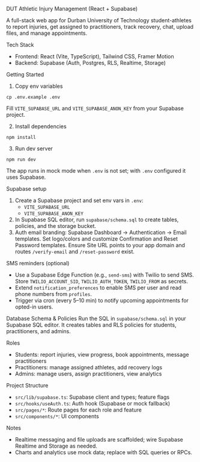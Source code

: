 DUT Athletic Injury Management (React + Supabase)

A full-stack web app for Durban University of Technology student-athletes to report injuries, get assigned to practitioners, track recovery, chat, upload files, and manage appointments.

Tech Stack
- Frontend: React (Vite, TypeScript), Tailwind CSS, Framer Motion
- Backend: Supabase (Auth, Postgres, RLS, Realtime, Storage)

Getting Started
1. Copy env variables
```
cp .env.example .env
```
Fill `VITE_SUPABASE_URL` and `VITE_SUPABASE_ANON_KEY` from your Supabase project.

2. Install dependencies
```
npm install
```

3. Run dev server
```
npm run dev
```

The app runs in mock mode when `.env` is not set; with `.env` configured it uses Supabase.

Supabase setup
1. Create a Supabase project and set env vars in `.env`:
   - `VITE_SUPABASE_URL`
   - `VITE_SUPABASE_ANON_KEY`
2. In Supabase SQL editor, run `supabase/schema.sql` to create tables, policies, and the storage bucket.
3. Auth email branding: Supabase Dashboard → Authentication → Email templates. Set logo/colors and customize Confirmation and Reset Password templates. Ensure Site URL points to your app domain and routes `/verify-email` and `/reset-password` exist.

SMS reminders (optional)
- Use a Supabase Edge Function (e.g., `send-sms`) with Twilio to send SMS. Store `TWILIO_ACCOUNT_SID`, `TWILIO_AUTH_TOKEN`, `TWILIO_FROM` as secrets.
- Extend `notification_preferences` to enable SMS per user and read phone numbers from `profiles`.
- Trigger via cron (every 5–10 min) to notify upcoming appointments for opted-in users.

Database Schema & Policies
Run the SQL in `supabase/schema.sql` in your Supabase SQL editor. It creates tables and RLS policies for students, practitioners, and admins.

Roles
- Students: report injuries, view progress, book appointments, message practitioners
- Practitioners: manage assigned athletes, add recovery logs
- Admins: manage users, assign practitioners, view analytics

Project Structure
- `src/lib/supabase.ts`: Supabase client and types; feature flags
- `src/hooks/useAuth.ts`: Auth hook (Supabase or mock fallback)
- `src/pages/*`: Route pages for each role and feature
- `src/components/*`: UI components

Notes
- Realtime messaging and file uploads are scaffolded; wire Supabase Realtime and Storage as needed.
- Charts and analytics use mock data; replace with SQL queries or RPCs.

